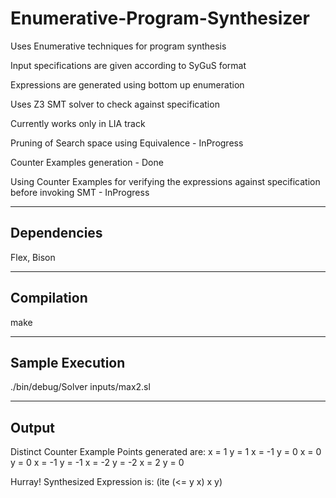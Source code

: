 # Enumerative-Program-Synthesizer

Uses Enumerative techniques for program synthesis

Input specifications are given according to SyGuS format

Expressions are generated using bottom up enumeration

Uses Z3 SMT solver to check against specification

Currently works only in LIA track

Pruning of Search space using Equivalence - InProgress

Counter Examples generation - Done

Using Counter Examples for verifying the expressions against specification before invoking SMT - InProgress

------------
Dependencies
------------
Flex, Bison

-----------
Compilation
-----------
make

----------------
Sample Execution
----------------

./bin/debug/Solver inputs/max2.sl

------
Output
------

Distinct Counter Example Points generated are: 
x = 1 y = 1 
x = -1 y = 0 
x = 0 y = 0 
x = -1 y = -1 
x = -2 y = -2 
x = 2 y = 0 

Hurray! Synthesized Expression is: (ite (<= y x) x y)




